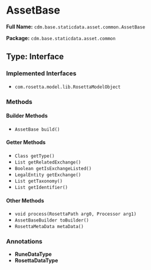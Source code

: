 # AssetBase

**Full Name:** `cdm.base.staticdata.asset.common.AssetBase`

**Package:** `cdm.base.staticdata.asset.common`

## Type: Interface

### Implemented Interfaces

- `com.rosetta.model.lib.RosettaModelObject`

### Methods

#### Builder Methods

- `AssetBase build()`

#### Getter Methods

- `Class getType()`
- `List getRelatedExchange()`
- `Boolean getIsExchangeListed()`
- `LegalEntity getExchange()`
- `List getTaxonomy()`
- `List getIdentifier()`

#### Other Methods

- `void process(RosettaPath arg0, Processor arg1)`
- `AssetBaseBuilder toBuilder()`
- `RosettaMetaData metaData()`

### Annotations

- **RuneDataType**
- **RosettaDataType**

